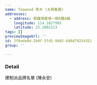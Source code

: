 ```yaml
---
name: Teawood 茶木 (太興集團)
addresses:
  - address: 銅鑼灣廣場一期6樓A舖
    longitude: 114.1827995
    latitude: 22.2802113
tags: []
previewImageUrl: ''
id: 2f0ade0d-2b0f-5fd5-9d65-b98d79254351
group: ''

---
```

### Detail
建制派品牌名單 (陳永安)

